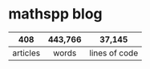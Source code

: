 # mathspp blog

<table class="stats-table">
    <thead>
        <tr>
            <th style="text-align: center;">408</th>
            <th style="text-align: center;">443,766</th>
            <th style="text-align: center;">37,145</th>
        </tr>
    </thead>
    <tbody>
        <tr>
            <td style="text-align: center;">articles</td>
            <td style="text-align: center;">words</td>
            <td style="text-align: center;">lines of code</td>
        </tr>
    </tbody>
</table>